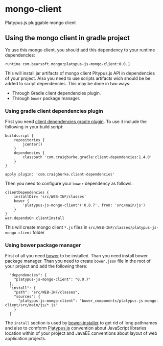 # mongo-client
Platypus.js pluggable mongo client

## Using the mongo client in gradle project
Yo use this mongo client, you should add this dependency to your runtime dependencies:
```
runtime com.bearsoft.mongo:platypus-js-mongo-client:0.0.1
```
This will install jar artifacts of mongo client Pltypus.js API in dependencies of your project.
Also you need to use scripts artifacts wich should be be added to script dependencies.
This may be done in two ways:
- Through Gradle client dependencies plugin.
- Through `bower` package manager.

### Using gradle client dependencies plugin
First you need [client dependencies gradle plugin](https://github.com/craigburke/client-dependencies-gradle/blob/master/README.adoc).
To use it include the following in your build script:
```
buildscript {
    repositories {
        jcenter()
    }
    dependencies {
        classpath 'com.craigburke.gradle:client-dependencies:1.4.0'
    }
}

apply plugin: 'com.craigburke.client-dependencies'
```
Then you need to configure your `bower` dependency as follows:
```
clientDependencies {
    installDir= 'src/WEB-INF/classes'
    bower {
        'platypus-js-mongo-client'('0.0.7', from: 'src/main/js')
    }
}
war.dependsOn clientInstall
```
This will create mongo client `*.js` files in `src/WEB-INF/classes/platypus-js-mongo-client` folder

### Using bower package manager
First of all you need [bower](https://bower.io) to be installed. Than you need install bower package manager.
Than you need to create `bower.json` file in the root of your project and add the following there:
```
  "dependencies": {
    "platypus-js-mongo-client": "0.0.7"
  },
  "install": {
    "path": "src/WEB-INF/classes",
    "sources": {
      "platypus-js-mongo-client": "bower_components/platypus-js-mongo-client/src/main/js/*.js"
    }
  }
```
The `install` section is used by [bower-installer](https://www.npmjs.com/package/bower-installer) to get rid of long pathnames and also to
comform [Platypus.js](https://github.com/marat-gainullin/platypus-js) convention about JavaScript libraries location within of your project and
JavaEE conventions about layout of web application projects.
